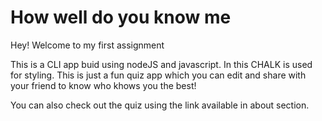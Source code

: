 # How well do you know me

Hey! Welcome to my first assignment

This is a CLI app buid using nodeJS and javascript. In this CHALK is used for styling. This is just a fun quiz app which you can edit and share with your friend to know who khows you the best!

You can also check out the quiz using the link available in about section.